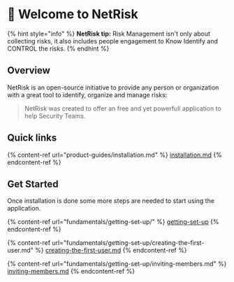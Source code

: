 # 👋 Welcome to NetRisk

{% hint style="info" %}
**NetRisk tip:** Risk Management isn't only about collecting risks, it also includes people engagement to Know Identify and CONTROL the risks.
{% endhint %}

## Overview

NetRisk is an open-source initiative to provide any person or organization with a great tool to identify, organize and manage risks:

> NetRisk was created to offer an free and yet powerfull application to help Security Teams.

## Quick links

{% content-ref url="product-guides/installation.md" %}
[installation.md](product-guides/installation.md)
{% endcontent-ref %}

## Get Started

Once installation is done some more steps are needed to start using the application.

{% content-ref url="fundamentals/getting-set-up/" %}
[getting-set-up](fundamentals/getting-set-up/)
{% endcontent-ref %}

{% content-ref url="fundamentals/getting-set-up/creating-the-first-user.md" %}
[creating-the-first-user.md](fundamentals/getting-set-up/creating-the-first-user.md)
{% endcontent-ref %}

{% content-ref url="fundamentals/getting-set-up/inviting-members.md" %}
[inviting-members.md](fundamentals/getting-set-up/inviting-members.md)
{% endcontent-ref %}
